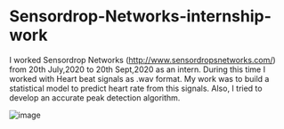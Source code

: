 # Sensordrop-Networks-internship-work
I worked Sensordrop Networks (http://www.sensordropsnetworks.com/) from 20th July,2020 to 20th Sept,2020 as an intern. During this time I worked with Heart beat signals as .wav format. My work was to build a statistical model to predict heart rate from this signals. Also, I tried to develop an accurate peak detection algorithm.

![image](https://user-images.githubusercontent.com/33135767/92330440-73f8e300-f08c-11ea-9347-f831828e0f3c.png)

